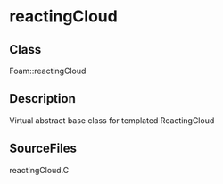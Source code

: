 # reactingCloud 
## Class
Foam::reactingCloud

## Description
Virtual abstract base class for templated ReactingCloud

## SourceFiles
reactingCloud.C

